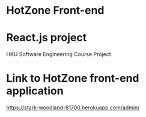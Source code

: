 # HotZone Front-end

# React.js project
HKU Software Engineering Course Project

# Link to HotZone front-end application
https://stark-woodland-81700.herokuapp.com/admin/